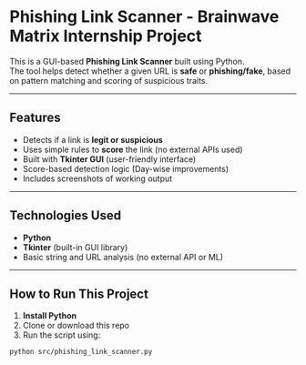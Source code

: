 # Phishing Link Scanner - Brainwave Matrix Internship Project

This is a GUI-based **Phishing Link Scanner** built using Python.  
The tool helps detect whether a given URL is **safe** or **phishing/fake**, based on pattern matching and scoring of suspicious traits.

---

##  Features

-  Detects if a link is **legit or suspicious**
-  Uses simple rules to **score** the link (no external APIs used)
-  Built with **Tkinter GUI** (user-friendly interface)
-  Score-based detection logic (Day-wise improvements)
-  Includes screenshots of working output

---

##  Technologies Used

- **Python**
- **Tkinter** (built-in GUI library)
- Basic string and URL analysis (no external API or ML)

---

##  How to Run This Project

1. **Install Python**
2. Clone or download this repo
3. Run the script using:

```bash
python src/phishing_link_scanner.py










